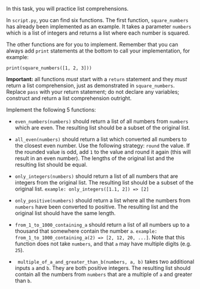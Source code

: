 In this task, you will practice list comprehensions.

In `script.py`, you can find six functions. The first function, `square_numbers` has already been implemented as an example. It takes a parameter `numbers` which is a list of integers and returns a list where each number is squared.

The other functions are for you to implement. Remember that you can always add `print` statements at the bottom to call your implementation, for example:

```
print(square_numbers([1, 2, 3]))
```

**Important:** all functions *must* start with a `return` statement and they *must* return a list comprehension, just as demonstrated in `square_numbers`. Replace `pass` with your return statement; do not declare any variables; construct and return a list comprehension outright.

Implement the following 5 functions:

* `even_numbers(numbers)` should return a list of all numbers from `numbers` which are even. The resulting list should be a subset of the original list.

* `all_even(numbers)` should return a list which converted all numbers to the closest even number. Use the following strategy: `round` the value. If the rounded value is odd, add `1` to the value and round it again (this will result in an even number). The lengths of the original list and the resulting list should be equal.

* `only_integers(numbers)` should return a list of all numbers that are integers from the original list. The resulting list should be a subset of the original list. `example: only_integers([1.1, 2]) => [2]`

* `only_positive(numbers)` should return a list where all the numbers from `numbers` have been converted to positive. The resulting list and the original list should have the same length.

* `from_1_to_1000_containing_a` should return a list of all numbers up to a thousand that somewhere contain the number `a`. `example: from_1_to_1000_containing_a(2) => [2, 12, 20, ...]`. Note that this function does not take `numbers`, and that `a` may have multiple digits (e.g. `25`).

* ` multiple_of_a_and_greater_than_b(numbers, a, b)` takes two additional inputs `a` and `b`. They are both positive integers. The resulting list should contain all the numbers from `numbers` that are a multiple of `a` and greater than `b`.
